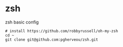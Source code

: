 zsh
===

zsh basic config

```
# install https://github.com/robbyrussell/oh-my-zsh
cd ~
git clone git@github.com:pgherveou/zsh.git
```
